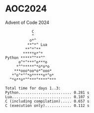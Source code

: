 # AOC2024
Advent of Code 2024
 
     
                C
                ^          
               o*^         
              **^*^ Lua       
             **^*^**       
            *****o*^*      
    Python *****^^**^^     
          o^*^***^o***o    
         *^^*****^*o*o*o   
        ***ooo*oo*o*^ooo*  
       *^o^*^^*o*****o*^o* 
      ^*o**o*^^***^****^***
 
    Total time for days 1..3:
    Python........................ 0.281 s
    Lua........................... 0.107 s
    C (including compilation)..... 0.657 s
    C (execution only)............ 0.112 s
